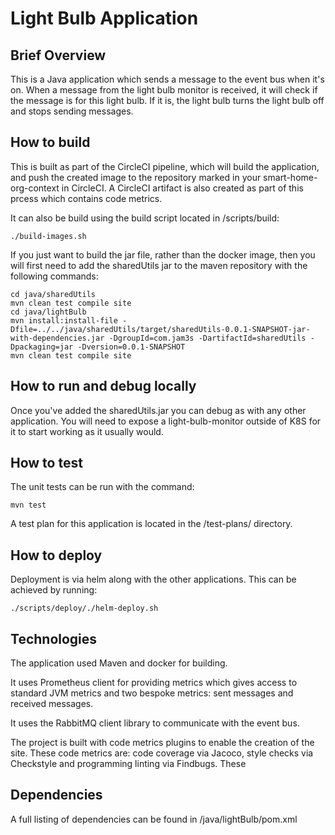 # Light Bulb Application

## Brief Overview

This is a Java application which sends a message to the event bus when it's on. When a message from the light bulb monitor is 
received, it will check if the message is for this light bulb. If it is, the light bulb turns the light bulb off and stops
sending messages.

## How to build

This is built as part of the CircleCI pipeline, which will build the application, and push the created image to the repository marked in
your smart-home-org-context in CircleCI. A CircleCI artifact is also created as part of this prcess which contains code metrics.

It can also be build using the build script located in /scripts/build:
```
./build-images.sh
```
If you just want to build the jar file, rather than the docker image, then you will first need to add the sharedUtils jar to the 
maven repository with the following commands:
```
cd java/sharedUtils
mvn clean test compile site
cd java/lightBulb
mvn install:install-file -Dfile=../../java/sharedUtils/target/sharedUtils-0.0.1-SNAPSHOT-jar-with-dependencies.jar -DgroupId=com.jam3s -DartifactId=sharedUtils -Dpackaging=jar -Dversion=0.0.1-SNAPSHOT
mvn clean test compile site
```

## How to run and debug locally

Once you've added the sharedUtils.jar you can debug as with any other application. You will need to expose a light-bulb-monitor outside
of K8S for it to start working as it usually would.

## How to test

The unit tests can be run with the command:
```
mvn test
```
A test plan for this application is located in the /test-plans/ directory.

## How to deploy

Deployment is via helm along with the other applications. This can be achieved by running:
```
./scripts/deploy/./helm-deploy.sh
```
## Technologies

The application used Maven and docker for building. 

It uses Prometheus client for providing metrics which gives access to 
standard JVM metrics and two bespoke metrics: sent messages and received messages.

It uses the RabbitMQ client library to communicate with the event bus.

The project is built with code metrics plugins to enable the creation of the site. These code metrics are: code coverage via Jacoco,
style checks via Checkstyle and programming linting via Findbugs. These

## Dependencies

A full listing of dependencies can be found in /java/lightBulb/pom.xml
